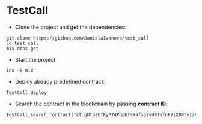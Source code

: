 # TestCall

- Clone the project and get the dependencies:
```
git clone https://github.com/DanielaIvanova/test_call
cd test_call
mix deps.get
```
- Start the project
```
iex -S mix
```
- Deploy already predefined contract:
```
TestCall.deploy
```
- Search the contract in the blockchain by passing **contract ID**:
```
TestCall.search_contract("ct_gUtbZbfKyP74PggKfsXafs37yUB1sTnF7iXBNty1zAvuKxKJj")
```


